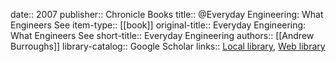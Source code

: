 date:: 2007
publisher:: Chronicle Books
title:: @Everyday Engineering: What Engineers See
item-type:: [[book]]
original-title:: Everyday Engineering: What Engineers See
short-title:: Everyday Engineering
authors:: [[Andrew Burroughs]]
library-catalog:: Google Scholar
links:: [Local library](zotero://select/library/items/8VKKKC2W), [Web library](https://www.zotero.org/users/6520516/items/8VKKKC2W)
